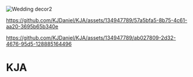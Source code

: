 ![Wedding decor2](https://github.com/KJDaniel/KJA/assets/134947789/7243f6ec-874e-4772-b633-52759e9dde93)


https://github.com/KJDaniel/KJA/assets/134947789/57a5bfa5-8b75-4c61-aa20-3695b65b340e



https://github.com/KJDaniel/KJA/assets/134947789/ab027809-2d32-4676-95d5-128885164496

# KJA
